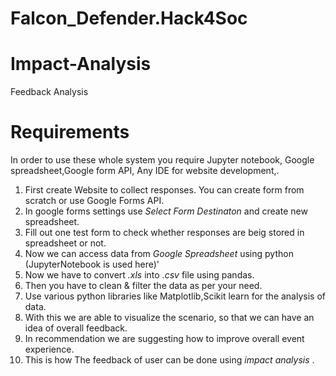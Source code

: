 # Falcon_Defender.Hack4Soc

# Impact-Analysis
Feedback Analysis

# Requirements
In order to use these whole system you require Jupyter notebook, Google spreadsheet,Google form API, Any IDE for website development,.

1. First create Website to collect responses. You can create form from scratch or use Google Forms API.
2. In google forms settings use *Select Form Destinaton* and create new spreadsheet.
3. Fill out one test form to check whether responses are beig stored in spreadsheet or not.
4. Now we can access data from *Google Spreadsheet* using python (JupyterNotebook is used here)'
5. Now we have to convert *.xls* into *.csv* file using pandas.
6. Then you have to clean & filter the data as per your need.
7. Use various python libraries like Matplotlib,Scikit learn for the analysis of data.
8. With this we are able to visualize the scenario, so that we can have an idea of overall feedback.
9. In recommendation we are suggesting how to improve overall event experience.
10. This is how The feedback of user can be done using *impact analysis* .
